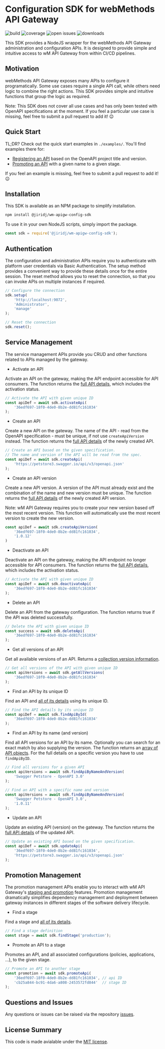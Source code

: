 # Configuration SDK for webMethods API Gateway

![build](https://img.shields.io/github/workflow/status/jiridj/wm-apigw-config-sdk/ci)
![coverage](https://img.shields.io/codecov/c/gh/jiridj/wm-apigw-config-sdk?token=35GE4E56NO)
![open issues](https://img.shields.io/github/issues-raw/jiridj/wm-apigw-config-sdk)
![downloads](https://img.shields.io/npm/dm/@jiridj/wm-apigw-config-sdk?color=green)

This SDK provides a NodeJS wrapper for the webMethods API Gateway administration and configuration APIs. It is designed to provide simple and intuitive access to wM API Gateway from within CI/CD pipelines. 

## Motivation

webMethods API Gateway exposes many APIs to configure it programatically. Some use cases require a single API call, while others need logic to combine the right actions. This SDK provides simple and intuitive functions that group the logic as required. 

Note:
This SDK does not cover all use cases and has only been tested with OpenAPI specifications at the moment. If you feel a particular use case is missing, feel free to submit a pull request to add it! :wink:

## Quick Start

TL;DR? Check out the quick start examples in `./examples/`. You'll find examples there for:

- [Registering an API](examples/register-api-version.js) based on the OpenAPI project title and version.
- [Promoting an API](examples/promote-api.js) with a given name to a given stage.

If you feel an example is missing, feel free to submit a pull request to add it! :wink: 

## Installation

This SDK is available as an NPM package to simplify installation. 

```bash
npm install @jiridj/wm-apigw-config-sdk
```

To use it in your own NodeJS scripts, simply import the package. 

```javascript
const sdk = require('@jiridj/wm-apigw-config-sdk');
```

## Authentication

The configuration and administration APIs require you to authenticate with platform user credentials via Basic Authentication. The setup method provides a convenient way to provide these details once for the entire session. The reset method allows you to reset the connection, so that you can invoke APIs on multiple instances if required.

```javascript
// Configure the connection 
sdk.setup(
    'http://localhost:9072',
    'Administrator',
    'manage'
);

// Reset the connection 
sdk.reset();
```

## Service Management

The service management APIs provide you CRUD and other functions related to APIs managed by the gateway.  

- Activate an API

Activate an API on the gateway, making the API endpoint accessible for API consumers. The function returns the [full API details](examples/api-details.json), which includes the activation status.

```javascript
// Activate the API with given unique ID
const apiDef = await sdk.activateApi(
    '36edf697-18f0-4de0-8b2e-dd81fc161034'
);
```

- Create an API

Create a new API on the gateway. The name of the API - read from the OpenAPI specification - must be unique, if not use `createApiVersion` instead. The function returns the [full API details](examples/api-details.json) of the newly created API.

```javascript
// Create an API based on the given specification. 
// The name and version of the API will be read from the spec.
const apiDef = await sdk.createApi(
    'https://petstore3.swagger.io/api/v3/openapi.json'
);
```

- Create an API version

Create a new API version. A version of the API must already exist and the combination of the name and new version must be unique. The function returns the [full API details](examples/api-details.json) of the newly created API version. 

Note: wM API Gateway requires you to create your new version based off 
the most recent version. This function will automatically use the most
recent version to create the new version.

```javascript
const apiDef = await sdk.createApiVersion(
    '36edf697-18f0-4de0-8b2e-dd81fc161034',
    '1.0.12'
)
```

- Deactivate an API

Deactivate an API on the gateway, making the API endpoint no longer accessible for API consumers. The function returns the [full API details](examples/api-details.json), which includes the activation status.

```javascript
// Activate the API with given unique ID
const apiDef = await sdk.deactivateApi(
    '36edf697-18f0-4de0-8b2e-dd81fc161034'
);
```

- Delete an API

Delete an API from the gateway configuration. The function returns true if the API was deleted successfully.

```javascript
// Delete the API with given unique ID
const success = await sdk.deleteApi(
    '36edf697-18f0-4de0-8b2e-dd81fc161034'
);
```

- Get all versions of an API

Get all available versions of an API. Returns a [collection version information](examples/api-versions.json).

```javascript
// Get all versions of the API with given unique ID
const apiVersions = await sdk.getAllVersions(
    '36edf697-18f0-4de0-8b2e-dd81fc161034'
);
```

- Find an API by its unique ID

Find an API and [all of its details](examples/api-details.json) using its unique ID. 

```javascript
// Find the API details by its unique ID
const apiDef = await sdk.findApiById(
    '36edf697-18f0-4de0-8b2e-dd81fc161034'
);
```

- Find an API by its name (and version)

Find all API versions for an API by its name. Optionally you can search for an exact match by also supplying the version. The function returns an [array of API objects](examples/api-versions.json). For the full details on a specific version you have to use `findApiByID`.

```javascript
// Find all versions for a given API
const apiVersions = await sdk.findApiByNameAndVersion(
    'Swagger Petstore - OpenAPI 3.0'
);

// Find an API with a specific name and version
const apiVersions = await sdk.findApiByNameAndVersion(
    'Swagger Petstore - OpenAPI 3.0',
    '1.0.11'
);
```

- Update an API

Update an existing API (version) on the gateway. The function returns the [full API details](examples/api-details.json) of the updated API.

```javascript
// Update an existing API based on the given specification. 
const apiDef = await sdk.updateApi(
    '36edf697-18f0-4de0-8b2e-dd81fc161034',
    'https://petstore3.swagger.io/api/v3/openapi.json'
);
```

## Promotion Management

The promotion management APIs enable you to interact with wM API Gateway's [staging and promotion](https://documentation.softwareag.com/webmethods/compendiums/v10-5/C_API_Management/index.html#page/api-mgmt-comp%2Fco-intro_staging_promo.html%23) features. Promotion management dramatically simplifies dependency management and deployment between gateway instances in different stages of the software delivery lifecycle. 

- Find a stage

Find a stage and [all of its details](examples/stage-details.json). 

```javascript
// Find a stage definition
const stage = await sdk.findStage('production');
```

- Promote an API to a stage

Promotes an API, and all associated configurations (policies, applications, ...), to the given stage.

```javascript
// Promote an API to another stage
const promotion = await sdk.promoteApi(
    '36edf697-18f0-4de0-8b2e-dd81fc161034', // api ID
    'cb25a844-bc91-4da6-a808-2453572fd844'  // stage ID
);
```

## Questions and Issues

Any questions or issues can be raised via the repository [issues](https://github.com/jiridj/wm-apigw-config-sdk/issues).

## License Summary

This code is made avialable under the [MIT license](./LICENSE).